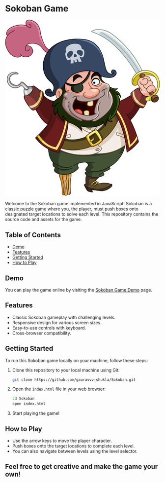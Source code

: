 # Sokoban Game

![Sokoban Game](https://github.com/gauravvv-shukla/Sokoban/blob/main/logo.png)

Welcome to the Sokoban game implemented in JavaScript! Sokoban is a classic puzzle game where you, the player, must push boxes onto designated target locations to solve each level. This repository contains the source code and assets for the game.

## Table of Contents

- [Demo](#demo)
- [Features](#features)
- [Getting Started](#getting-started)
- [How to Play](#how-to-play)

## Demo

You can play the game online by visiting the [Sokoban Game Demo](https://thegauravshukla.me/sokoban) page.

## Features

- Classic Sokoban gameplay with challenging levels.
- Responsive design for various screen sizes.
- Easy-to-use controls with keyboard.
- Cross-browser compatibility.

## Getting Started

To run this Sokoban game locally on your machine, follow these steps:

1. Clone this repository to your local machine using Git:

   ```bash
   git clone https://github.com/gauravvv-shukla/Sokoban.git
   ```

2. Open the `index.html` file in your web browser:

   ```bash
   cd Sokoban
   open index.html
   ```

3. Start playing the game!

## How to Play

- Use the arrow keys to move the player character.
- Push boxes onto the target locations to complete each level.
- You can also navigate between levels using the level selector.

Feel free to get creative and make the game your own!
---
